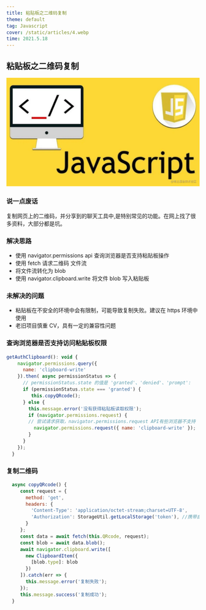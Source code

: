 ```yaml
---
title: 粘贴板之二维码复制
theme: default
tag: Javascript
cover: /static/articles/4.webp
time: 2021.5.18
---
```


## 粘贴板之二维码复制

![粘贴板之二维码复制](/static/articles/4.webp)

### 说一点废话

复制网页上的二维码，并分享到的聊天工具中,是特别常见的功能。在网上找了很多资料，大部分都是坑。

### 解决思路

- 使用 navigator.permissions api 查询浏览器是否支持粘贴板操作
- 使用 fetch 请求二维码 文件流
- 将文件流转化为 blob
- 使用 navigator.clipboard.write 将文件 blob 写入粘贴板

### 未解决的问题

- 粘贴板在不安全的环境中会有限制，可能导致复制失败。建议在 https 环境中使用
- 老旧项目慎重 CV，具有一定的兼容性问题

### 查询浏览器是否支持访问粘贴板权限

```js
getAuthClipboard(): void {
    navigator.permissions.query({
      name: 'clipboard-write'
    }).then( async permissionStatus => {
      // permissionStatus.state 的值是 'granted'、'denied'、'prompt':
      if (permissionStatus.state === 'granted') {
         this.copyQRcode();
      } else {
        this.message.error('没有获得粘贴板读取权限');
        if (navigator.permissions.request) {
        // 尝试请求获取，navigator.permissions.request API有些浏览器不支持
          navigator.permissions.request({ name: 'clipboard-write' });
        }
      }
    });
  }
```

### 复制二维码

```js
  async copyQRcode() {
     const request = {
       method: 'get',
       headers: {
         'Content-Type': 'application/octet-stream;charset=UTF-8',
         'Authorization': StorageUtil.getLocalStorage('token'), //携带自己的token
       }
     };
     const data = await fetch(this.QRcode, request);
     const blob = await data.blob();
     await navigator.clipboard.write([
       new ClipboardItem({
         [blob.type]: blob
       })
     ]).catch(err => {
       this.message.error('复制失败');
     });
     this.message.success('复制成功');
  }
```
